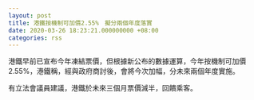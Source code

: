 ```yaml
---
layout: post
title: 港鐵按機制可加價2.55%　擬分兩個年度落實
date: 2020-03-26 18:23:21.000000000 +08:00
categories: rss
---
```


港鐵早前已宣布今年凍結票價，但根據新公布的數據運算，今年按機制可加價2.55%，港鐵稱，經與政府商討後，會將今次加幅，分未來兩個年度實施。

有立法會議員建議，港鐵於未來三個月票價減半，回饋乘客。
